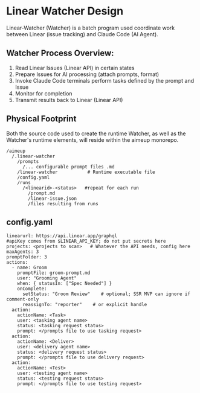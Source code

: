 # Linear Watcher Design
Linear-Watcher (Watcher) is a batch program used coordinate work between Linear (issue tracking) and Claude Code (AI Agent).


## Watcher Process Overview:
1. Read Linear Issues (Linear API) in certain states
1. Prepare Issues for AI processing (attach prompts, format)
1. Invoke Claude Code terminals perform tasks defined by the prompt and Issue
1. Monitor for completion
1. Transmit results back to Linear (Linear API)

## Physical Footprint
Both the source code used to create the runtime Watcher, as well as the Watcher's runtime elements, will reside within the aimeup monorepo.  

```
/aimeup
  /.linear-watcher
    /prompts
      /... configurable prompt files .md
    /linear-watcher           # Runtime executable file
    /config.yaml
    /runs
      /<linearid>-<status>   #repeat for each run
        /prompt.md
        /linear-issue.json
        /files resulting from runs
```


## config.yaml
```
linearurl: https://api.linear.app/graphql
#apiKey comes from $LINEAR_API_KEY; do not put secrets here
projects: <projects to scan>   # Whatever the API needs, config here
maxAgents: 3
promptFolder: 3
actions:
  - name: Groom
    promptFile: groom-prompt.md
    user: "Grooming Agent"
    when: { statusIn: ["Spec Needed"] }
    onComplete:
      setStatus: "Groom Review"    # optional; SSR MVP can ignore if comment-only
      reassignTo: "reporter"    # or explicit handle
  action:
    actionName: <Task>
    user: <tasking agent name>
    status: <tasking request status>
    prompt: </prompts file to use tasking request>
  action:
    actionName: <Deliver>
    user: <delivery agent name>
    status: <delivery request status>
    prompt: </prompts file to use delivery request>
  action:
    actionName: <Test>
    user: <testing agent name>
    status: <testing request status>
    prompt: </prompts file to use testing request>


```



